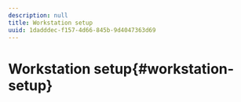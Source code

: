 ```yaml
---
description: null
title: Workstation setup
uuid: 1dadddec-f157-4d66-845b-9d4047363d69
---
```


# Workstation setup{#workstation-setup}

